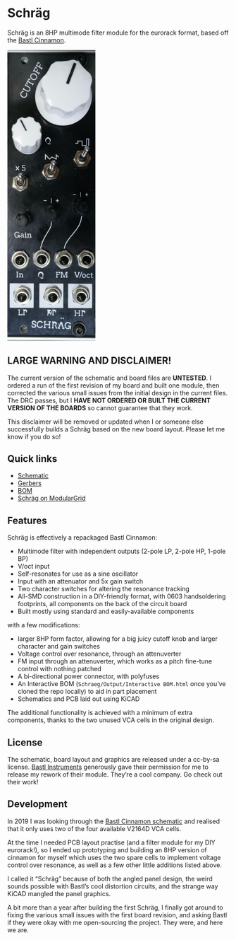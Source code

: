 # Schräg

Schräg is an 8HP multimode filter module for the eurorack format, based off the [Bastl Cinnamon](https://bastl-instruments.com/eurorack/modules/cinnamon).

<img src="img/Schraeg-finished.jpeg" alt="" width="200" />

## LARGE WARNING AND DISCLAIMER!

The current version of the schematic and board files are **UNTESTED**. I ordered a run of the first revision of my board and built one module, then corrected the various small issues from the initial design in the current files. The DRC passes, but I **HAVE NOT ORDERED OR BUILT THE CURRENT VERSION OF THE BOARDS** so cannot guarantee that they work.

This disclaimer will be removed or updated when I or someone else successfully builds a Schräg based on the new board layout. Please let me know if you do so!

## Quick links

* [Schematic](Schraeg/Schraeg.pdf)
* [Gerbers](Schraeg/output)
* [BOM](Schraeg/Schraeg%20BOM.csv)
* [Schräg on ModularGrid](https://www.modulargrid.net/e/other-unknown-schraeg)

## Features

Schräg is effectively a repackaged Bastl Cinnamon:

* Multimode filter with independent outputs (2-pole LP, 2-pole HP, 1-pole BP)
* V/oct input
* Self-resonates for use as a sine oscillator
* Input with an attenuator and 5x gain switch
* Two character switches for altering the resonance tracking
* All-SMD construction in a DIY-friendly format, with 0603 handsoldering footprints, all components on the back of the circuit board
* Built mostly using standard and easily-available components

with a few modifications:

* larger 8HP form factor, allowing for a big juicy cutoff knob and larger character and gain switches
* Voltage control over resonance, through an attenuverter
* FM input through an attenuverter, which works as a pitch fine-tune control with nothing patched
* A bi-directional power connector, with polyfuses
* An Interactive BOM (`Schraeg/Output/Interactive BOM.html` once you’ve cloned the repo locally) to aid in part placement
* Schematics and PCB laid out using KiCAD

The additional functionality is achieved with a minimum of extra components, thanks to the two unused VCA cells in the original design.

## License

The schematic, board layout and graphics are released under a cc-by-sa license. [Bastl Instruments](https://bastl-instruments.com/) generously gave their permission for me to release my rework of their module. They’re a cool company. Go check out their work!

## Development

In 2019 I was looking through the [Bastl Cinnamon schematic](https://github.com/bastl-instruments/bastlSchematics/blob/master/CINNAMON_V1.2.pdf) and realised that it only uses two of the four available V2164D VCA cells.

At the time I needed PCB layout practise (and a filter module for my DIY eurorack!), so I ended up prototyping and building an 8HP version of cinnamon for myself which uses the two spare cells to implement voltage control over resonance, as well as a few other little additions listed above.

I called it “Schräg” because of both the angled panel design, the weird sounds possible with Bastl’s cool distortion circuits, and the strange way KiCAD mangled the panel graphics.

A bit more than a year after building the first Schräg, I finally got around to fixing the various small issues with the first board revision, and asking Bastl if they were okay with me open-sourcing the project. They were, and here we are.
